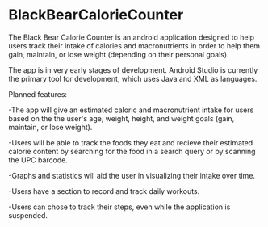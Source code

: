 # BlackBearCalorieCounter

The Black Bear Calorie Counter is an android application designed to help users track their intake of calories and macronutrients in order to help them gain, maintain, or lose weight (depending on their personal goals).

The app is in very early stages of development. Android Studio is currently the primary tool for development, which uses Java and XML as languages.

Planned features:

-The app will give an estimated caloric and macronutrient intake for users based on the the user's age, weight, height, and weight goals (gain, maintain, or lose weight).

-Users will be able to track the foods they eat and recieve their estimated calorie content by searching for the food in a search query or by scanning the UPC barcode.

-Graphs and statistics will aid the user in visualizing their intake over time.

-Users have a section to record and track daily workouts.

-Users can chose to track their steps, even while the application is suspended.
